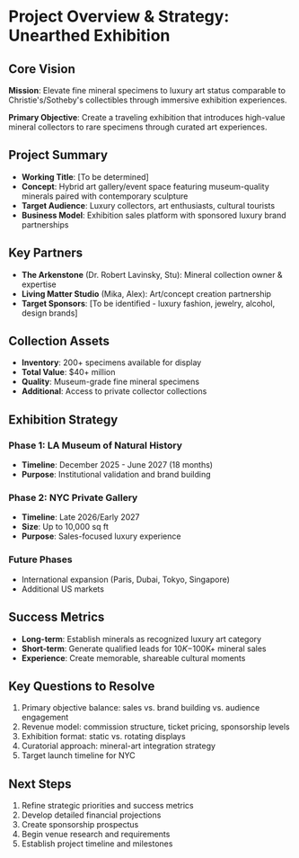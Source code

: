 # Project Overview & Strategy: Unearthed Exhibition

## Core Vision
**Mission**: Elevate fine mineral specimens to luxury art status comparable to Christie's/Sotheby's collectibles through immersive exhibition experiences.

**Primary Objective**: Create a traveling exhibition that introduces high-value mineral collectors to rare specimens through curated art experiences.

## Project Summary
- **Working Title**: [To be determined]
- **Concept**: Hybrid art gallery/event space featuring museum-quality minerals paired with contemporary sculpture
- **Target Audience**: Luxury collectors, art enthusiasts, cultural tourists
- **Business Model**: Exhibition sales platform with sponsored luxury brand partnerships

## Key Partners
- **The Arkenstone** (Dr. Robert Lavinsky, Stu): Mineral collection owner & expertise
- **Living Matter Studio** (Mika, Alex): Art/concept creation partnership
- **Target Sponsors**: [To be identified - luxury fashion, jewelry, alcohol, design brands]

## Collection Assets
- **Inventory**: 200+ specimens available for display
- **Total Value**: $40+ million
- **Quality**: Museum-grade fine mineral specimens
- **Additional**: Access to private collector collections

## Exhibition Strategy
### Phase 1: LA Museum of Natural History
- **Timeline**: December 2025 - June 2027 (18 months)
- **Purpose**: Institutional validation and brand building

### Phase 2: NYC Private Gallery
- **Timeline**: Late 2026/Early 2027
- **Size**: Up to 10,000 sq ft
- **Purpose**: Sales-focused luxury experience

### Future Phases
- International expansion (Paris, Dubai, Tokyo, Singapore)
- Additional US markets

## Success Metrics
- **Long-term**: Establish minerals as recognized luxury art category
- **Short-term**: Generate qualified leads for $10K-$100K+ mineral sales
- **Experience**: Create memorable, shareable cultural moments

## Key Questions to Resolve
1. Primary objective balance: sales vs. brand building vs. audience engagement
2. Revenue model: commission structure, ticket pricing, sponsorship levels
3. Exhibition format: static vs. rotating displays
4. Curatorial approach: mineral-art integration strategy
5. Target launch timeline for NYC

## Next Steps
1. Refine strategic priorities and success metrics
2. Develop detailed financial projections
3. Create sponsorship prospectus
4. Begin venue research and requirements
5. Establish project timeline and milestones